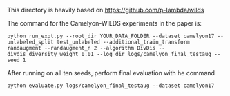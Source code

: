 This directory is heavily based on https://github.com/p-lambda/wilds

The command for the Camelyon-WILDS experiments in the paper is:
```
python run_expt.py --root_dir YOUR_DATA_FOLDER --dataset camelyon17 --unlabeled_split test_unlabeled --additional_train_transform randaugment --randaugment_n 2 --algorithm DivDis --divdis_diversity_weight 0.01 --log_dir logs/camelyon_final_testaug --seed 1
```

After running on all ten seeds, perform final evaluation with he command
```
python evaluate.py logs/camelyon_final_testaug --dataset camelyon17
```